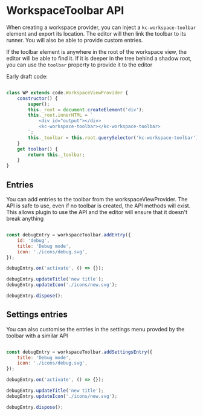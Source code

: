 # WorkspaceToolbar API

When creating a workspace provider, you can inject a `kc-workspace-toolbar` element and export its location.
The editor will then link the toolbar to its runner. You will also be able to provide custom entries.

If the toolbar element is anywhere in the root of the workspace view, the editor will be able to find it.
If it is deeper in the tree behind a shadow root, you can use the `toolbar` property to provide it to the editor

Early draft code:

```js

class WP extends code.WorkspaceViewProvider {
    constructor() {
        super();
        this._root = document.createElement('div');
        this._root.innerHTML = `
            <div id="output"></div>
            <kc-workspace-toolbar></kc-workspace-toolbar>
        `;
        this._toolbar = this.root.querySelector('kc-workspace-toolbar');
    }
    get toolbar() {
        return this._toolbar;
    }
}

```

## Entries

You can add entries to the toolbar from the workspaceViewProvider. The API is safe to use, even if no toolbar is created, the API methods will exist.
This allows plugin to use the API and the editor will ensure that it doesn't break anything

```js

const debugEntry = workspaceToolbar.addEntry({
    id: 'debug',
    title: 'Debug mode',
    icon: './icons/debug.svg',
});

debugEntry.on('activate', () => {});

debugEntry.updateTitle('new title');
debugEntry.updateIcon('./icons/new.svg');

debugEntry.dispose();

```

## Settings entries

You can also customise the entries in the settings menu provded by the toolbar with a similar API

```js

const debugEntry = workspaceToolbar.addSettingsEntry({
    title: 'Debug mode',
    icon: './icons/debug.svg',
});

debugEntry.on('activate', () => {});

debugEntry.updateTitle('new title');
debugEntry.updateIcon('./icons/new.svg');

debugEntry.dispose();

```